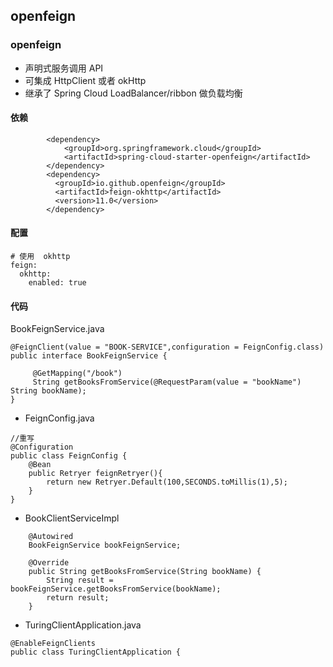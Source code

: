 ## openfeign

### openfeign
- 声明式服务调用 API
- 可集成 HttpClient 或者 okHttp 
- 继承了 Spring Cloud LoadBalancer/ribbon 做负载均衡

#### 依赖
```
        <dependency>
            <groupId>org.springframework.cloud</groupId>
            <artifactId>spring-cloud-starter-openfeign</artifactId>
        </dependency>
        <dependency>
          <groupId>io.github.openfeign</groupId>
          <artifactId>feign-okhttp</artifactId>
          <version>11.0</version>
        </dependency>
```

#### 配置
```
# 使用  okhttp
feign:
  okhttp:
    enabled: true
```
#### 代码
BookFeignService.java
```
@FeignClient(value = "BOOK-SERVICE",configuration = FeignConfig.class)
public interface BookFeignService {

     @GetMapping("/book")
     String getBooksFromService(@RequestParam(value = "bookName") String bookName);
}
```

- FeignConfig.java
```
//重写
@Configuration
public class FeignConfig {
    @Bean
    public Retryer feignRetryer(){
        return new Retryer.Default(100,SECONDS.toMillis(1),5);
    }
}
```

- BookClientServiceImpl
```
    @Autowired
    BookFeignService bookFeignService;

    @Override
    public String getBooksFromService(String bookName) {
        String result = bookFeignService.getBooksFromService(bookName);
        return result;
    }
```

- TuringClientApplication.java

```
@EnableFeignClients
public class TuringClientApplication {

```